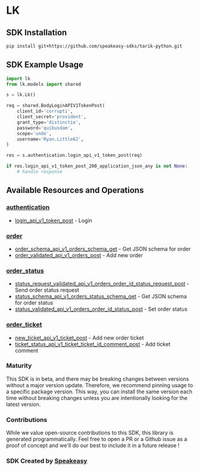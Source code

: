 # LK

<!-- Start SDK Installation -->
## SDK Installation

```bash
pip install git+https://github.com/speakeasy-sdks/tarik-python.git
```
<!-- End SDK Installation -->

## SDK Example Usage
<!-- Start SDK Example Usage -->
```python
import lk
from lk.models import shared

s = lk.Lk()

req = shared.BodyLoginAPIV1TokenPost(
    client_id='corrupti',
    client_secret='provident',
    grant_type='distinctio',
    password='quibusdam',
    scope='unde',
    username='Ryan.Little62',
)

res = s.authentication.login_api_v1_token_post(req)

if res.login_api_v1_token_post_200_application_json_any is not None:
    # handle response
```
<!-- End SDK Example Usage -->

<!-- Start SDK Available Operations -->
## Available Resources and Operations


### [authentication](docs/sdks/authentication/README.md)

* [login_api_v1_token_post](docs/sdks/authentication/README.md#login_api_v1_token_post) - Login

### [order](docs/sdks/order/README.md)

* [order_schema_api_v1_orders_schema_get](docs/sdks/order/README.md#order_schema_api_v1_orders_schema_get) - Get JSON schema for order
* [order_validated_api_v1_orders_post](docs/sdks/order/README.md#order_validated_api_v1_orders_post) - Add new order

### [order_status](docs/sdks/orderstatus/README.md)

* [status_request_validated_api_v1_orders_order_id_status_request_post](docs/sdks/orderstatus/README.md#status_request_validated_api_v1_orders_order_id_status_request_post) - Send order status request
* [status_schema_api_v1_orders_status_schema_get](docs/sdks/orderstatus/README.md#status_schema_api_v1_orders_status_schema_get) - Get JSON schema for order status
* [status_validated_api_v1_orders_order_id_status_post](docs/sdks/orderstatus/README.md#status_validated_api_v1_orders_order_id_status_post) - Set order status

### [order_ticket](docs/sdks/orderticket/README.md)

* [new_ticket_api_v1_ticket_post](docs/sdks/orderticket/README.md#new_ticket_api_v1_ticket_post) - Add new order ticket
* [ticket_status_api_v1_ticket_ticket_id_comment_post](docs/sdks/orderticket/README.md#ticket_status_api_v1_ticket_ticket_id_comment_post) - Add ticket comment
<!-- End SDK Available Operations -->

### Maturity

This SDK is in beta, and there may be breaking changes between versions without a major version update. Therefore, we recommend pinning usage
to a specific package version. This way, you can install the same version each time without breaking changes unless you are intentionally
looking for the latest version.

### Contributions

While we value open-source contributions to this SDK, this library is generated programmatically.
Feel free to open a PR or a Github issue as a proof of concept and we'll do our best to include it in a future release !

### SDK Created by [Speakeasy](https://docs.speakeasyapi.dev/docs/using-speakeasy/client-sdks)
